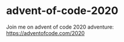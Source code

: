 # advent-of-code-2020

Join me on advent of code 2020 adventure: <br />
https://adventofcode.com/2020
